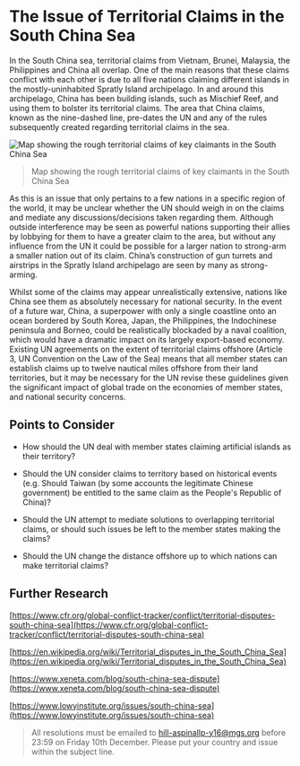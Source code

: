 # The Issue of Territorial Claims in the South China Sea
In the South China sea, territorial claims from Vietnam, Brunei, Malaysia, the Philippines and China all overlap. One of the main reasons that these claims conflict with each other is due to all five nations claiming different islands in the mostly-uninhabited Spratly Island archipelago. In and around this archipelago, China has been building islands, such as Mischief Reef, and using them to bolster its territorial claims. The area that China claims, known as the nine-dashed line, pre-dates the UN and any of the rules subsequently created regarding territorial claims in the sea.

![Map showing the rough territorial claims of key claimants in the South China Sea](https://firebasestorage.googleapis.com/v0/b/mgs-mun.appspot.com/o/MarkdownImages%2FGetImage.png?alt=media&token=ab432454-b886-4855-b557-20c8a6e1b6f5)

> Map showing the rough territorial claims of key claimants in the South China Sea

As this is an issue that only pertains to a few nations in a specific region of the world, it may be unclear whether the UN should weigh in on the claims and mediate any discussions/decisions taken regarding them. Although outside interference may be seen as powerful nations supporting their allies by lobbying for them to have a greater claim to the area, but without any influence from the UN it could be possible for a larger nation to strong-arm a smaller nation out of its claim. China’s construction of gun turrets and airstrips in the Spratly Island archipelago are seen by many as strong-arming.

Whilst some of the claims may appear unrealistically extensive, nations like China see them as absolutely necessary for national security. In the event of a future war, China, a superpower with only a single coastline onto an ocean bordered by South Korea, Japan, the Philippines, the Indochinese peninsula and Borneo, could be realistically blockaded by a naval coalition, which would have a dramatic impact on its largely export-based economy. Existing UN agreements on the extent of territorial claims offshore (Article 3, UN Convention on the Law of the Sea) means that all member states can establish claims up to twelve nautical miles offshore from their land territories, but it may be necessary for the UN revise these guidelines given the significant impact of global trade on the economies of member states, and national security concerns.

## Points to Consider

- How should the UN deal with member states claiming artificial islands as their territory?

- Should the UN consider claims to territory based on historical events (e.g. Should Taiwan (by some accounts the legitimate Chinese government) be entitled to the same claim as the People's Republic of China)?

- Should the UN attempt to mediate solutions to overlapping territorial claims, or should such issues be left to the member states making the claims?

- Should the UN change the distance offshore up to which nations can make territorial claims?

## Further Research

[https://www.cfr.org/global-conflict-tracker/conflict/territorial-disputes-south-china-sea](https://www.cfr.org/global-conflict-tracker/conflict/territorial-disputes-south-china-sea)

[https://en.wikipedia.org/wiki/Territorial_disputes_in_the_South_China_Sea](https://en.wikipedia.org/wiki/Territorial_disputes_in_the_South_China_Sea)

[https://www.xeneta.com/blog/south-china-sea-dispute](https://www.xeneta.com/blog/south-china-sea-dispute)

[https://www.lowyinstitute.org/issues/south-china-sea](https://www.lowyinstitute.org/issues/south-china-sea) 

> All resolutions must be emailed to hill-aspinallp-y16@mgs.org before 23:59 on Friday 10th December. Please put your country and issue within the subject line. 
